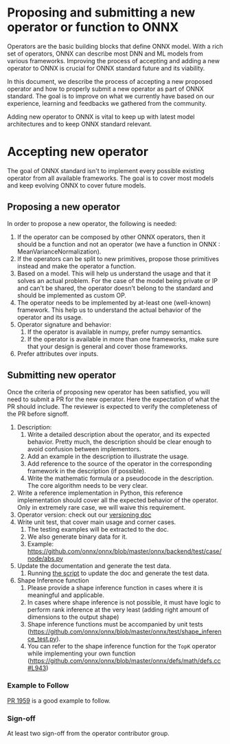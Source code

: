 # Proposing and submitting a new operator or function to ONNX

Operators are the basic building blocks that define ONNX model. With a rich set of operators, ONNX can describe most DNN and ML models from various frameworks. Improving the process of accepting and adding a new operator to ONNX is crucial for ONNX standard future and its viability.

In this document, we describe the process of accepting a new proposed operator and how to properly submit a new operator as part of ONNX standard. The goal is to improve on what we currently have based on our experience, learning and feedbacks we gathered from the community. 

Adding new operator to ONNX is vital to keep up with latest model architectures and to keep ONNX standard relevant.

# Accepting new operator
The goal of ONNX standard isn't to implement every possible existing operator from all available frameworks. The goal is to cover most models and keep evolving ONNX to cover future models.

## Proposing a new operator
In order to propose a new operator, the following is needed:
1. If the operator can be composed by other ONNX operators, then it should be a function and not an operator (we have a function in ONNX : MeanVarianceNormalization).
2. If the operators can be split to new primitives, propose those primitives instead and make the operator a function.
3. Based on a model. This will help us understand the usage and that it solves an actual problem. For the case of the model being private or IP and can't be shared, the operator doesn't belong to the standard and should be implemented as custom OP.
4. The operator needs to be implemented by at-least one (well-known) framework. This help us to understand the actual behavior of the operator and its usage.
5. Operator signature and behavior:
    1. If the operator is available in numpy, prefer numpy semantics.
    2. If the operator is available in more than one frameworks, make sure that your design is general and cover those frameworks.
6. Prefer attributes over inputs.

## Submitting new operator
Once the criteria of proposing new operator has been satisfied, you will need to submit a PR for the new operator. Here the expectation of what the PR should include. The reviewer is expected to verify the completeness of the PR before signoff.
1. Description:
    1. Write a detailed description about the operator, and its expected behavior. Pretty much, the description should be clear enough to avoid confusion between implementors.
    2. Add an example in the description to illustrate the usage.
    3. Add reference to the source of the operator in the corresponding framework in the description (if possible).
    4. Write the mathematic formula or a pseudocode in the description. The core algorithm needs to be very clear.
2. Write a reference implementation in Python, this reference implementation should cover all the expected behavior of the operator. Only in extremely rare case, we will waive this requirement.
3. Operator version: check out our
[versioning doc](https://github.com/fdwr/onnx/blob/master/docs/Versioning.md#operator-versioning)
4. Write unit test, that cover main usage and corner cases. 
    1. The testing examples will be extracted to the doc. 
    2. We also generate binary data for it. 
    3. Example: https://github.com/onnx/onnx/blob/master/onnx/backend/test/case/node/abs.py
5. Update the documentation and generate the test data.
    1. Running [the script](https://github.com/onnx/onnx/blob/master/tools/update_doc.sh)
to update the doc and generate the test data.
6. Shape Inference function 
    1. Please provide a shape inference function in cases where it is meaningful and applicable.
    2. In cases where shape inference is not possible, it must have logic to perform 
rank inference at the very least (adding right amount of dimensions to the output shape)
    3. Shape inference functions must be accompanied by unit tests (https://github.com/onnx/onnx/blob/master/onnx/test/shape_inference_test.py).
    4. You can refer to the shape inference function for the `TopK` operator while implementing your own function (https://github.com/onnx/onnx/blob/master/onnx/defs/math/defs.cc#L943)

### Example to Follow
[PR 1959](https://github.com/onnx/onnx/pull/1959) is a good example to follow.

### Sign-off
At least two sign-off from the operator contributor group.
